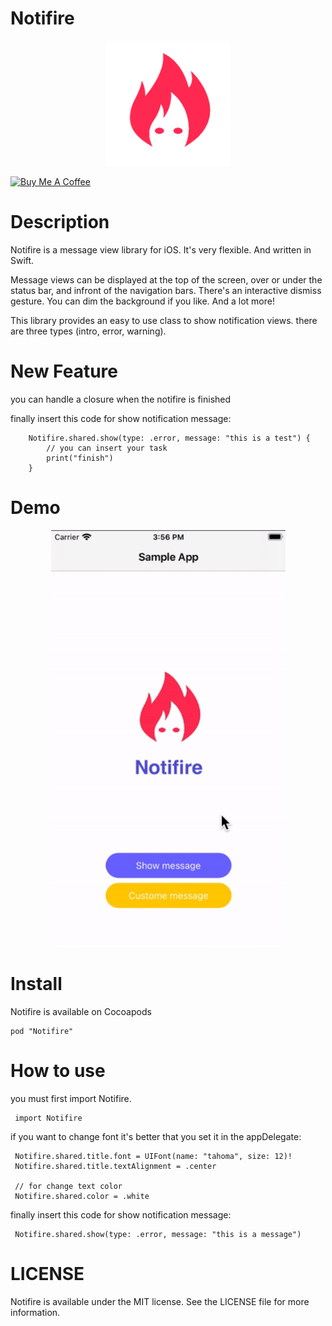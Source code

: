 # Notifire

<p align="center">

<img src ="Screenshots/logo.png" width=200 />

</p>

<a href="https://buymeacoffee.com/farhadpublw" target="_blank">
    <img src="https://cdn.buymeacoffee.com/buttons/v2/default-yellow.png" alt="Buy Me A Coffee" style="height: 60px !important;width: 217px !important;">
</a>

# Description
Notifire is a message view library for iOS. It's very flexible. And written in Swift.

Message views can be displayed at the top of the screen, over or under the status bar, and infront of the navigation bars. There's an interactive dismiss gesture. You can dim the background if you like. And a lot more!

This library provides an easy to use class to show notification views.
there are three types (intro, error, warning).

# New Feature
you can handle a closure when the notifire is finished

finally insert this code for show notification message:

        Notifire.shared.show(type: .error, message: "this is a test") {
            // you can insert your task 
            print("finish")
        }
        
# Demo

<p align="center">
  <img width="375" height="667" src="Screenshots/demo.gif">
</p>

# Install
Notifire is available on Cocoapods

    pod "Notifire"
    
# How to use
you must first import Notifire.

     import Notifire
     
if you want to change font it's better that you set it in the appDelegate:

     Notifire.shared.title.font = UIFont(name: "tahoma", size: 12)!
     Notifire.shared.title.textAlignment = .center
     
     // for change text color
     Notifire.shared.color = .white

finally insert this code for show notification message:

     Notifire.shared.show(type: .error, message: "this is a message")



# LICENSE
Notifire is available under the MIT license. See the LICENSE file for more information.
